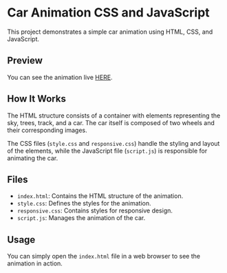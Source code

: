 # Car Animation CSS and JavaScript

This project demonstrates a simple car animation using HTML, CSS, and JavaScript.

## Preview

You can see the animation live [HERE](https://car-animation-ayan.netlify.app/).

## How It Works

The HTML structure consists of a container with elements representing the sky, trees, track, and a car. The car itself is composed of two wheels and their corresponding images.

The CSS files (`style.css` and `responsive.css`) handle the styling and layout of the elements, while the JavaScript file (`script.js`) is responsible for animating the car.

## Files

- `index.html`: Contains the HTML structure of the animation.
- `style.css`: Defines the styles for the animation.
- `responsive.css`: Contains styles for responsive design.
- `script.js`: Manages the animation of the car.

## Usage

You can simply open the `index.html` file in a web browser to see the animation in action.
